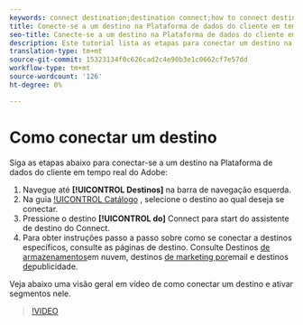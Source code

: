 ```yaml
---
keywords: connect destination;destination connect;how to connect destination
title: Conecte-se a um destino na Plataforma de dados do cliente em tempo real do Adobe
seo-title: Conecte-se a um destino na Plataforma de dados do cliente em tempo real do Adobe
description: Este tutorial lista as etapas para conectar um destino na Plataforma de dados do cliente em tempo real do Adobe
translation-type: tm+mt
source-git-commit: 15323134f0c626cad2c4e90b3e1c0662cf7e57dd
workflow-type: tm+mt
source-wordcount: '126'
ht-degree: 0%

---
```



# Como conectar um destino

Siga as etapas abaixo para conectar-se a um destino na Plataforma de dados do cliente em tempo real do Adobe:

1. Navegue até **[!UICONTROL Destinos]** na barra de navegação esquerda.
2. Na guia [!UICONTROL Catálogo](/help/rtcdp/destinations/destinations-workspace.md#catalog) , selecione o destino ao qual deseja se conectar.
3. Pressione o destino **[!UICONTROL do]** Connect para start do assistente de destino do Connect.
4. Para obter instruções passo a passo sobre como se conectar a destinos específicos, consulte as páginas de destino. Consulte Destinos [de armazenamentos](/help/rtcdp/destinations/cloud-storage-destinations-workflow.md)em nuvem, destinos [de marketing por](/help/rtcdp/destinations/email-marketing-destinations.md)email e destinos [de](/help/rtcdp/destinations/advertising-destinations.md)publicidade.

Veja abaixo uma visão geral em vídeo de como conectar um destino e ativar segmentos nele.

>[!VIDEO](https://video.tv.adobe.com/v/29710?quality=12)